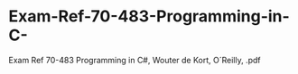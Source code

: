 # Exam-Ref-70-483-Programming-in-C-
Exam Ref 70-483 Programming in C#, Wouter de Kort, O´Reilly,  .pdf
